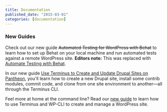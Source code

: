 ```yaml
---
title: Documentation
published_date: "2015-03-01"
categories: [documentation]
---
```

### New Guides

Check out our new guide <strike>Automated Testing for WordPress with Behat</strike> to learn how to set up Behat on your local machine and run automated tests against a remote WordPress site. **Editors note:** This was replaced with [Automate Testing with Behat](/guides/behat).

In our new guide [Use Terminus to Create and Update Drupal Sites on Pantheon](/drupal-commandline), you'll learn how to create a new Drupal site, install some contrib modules, commit code, and clone from one site environment to another—all through the Terminus CLI.

Feel more at home at the command line? Read our [new guide](/guides/wp-cli) to learn how to use Terminus and WP-CLI to create and manage a WordPress site.
